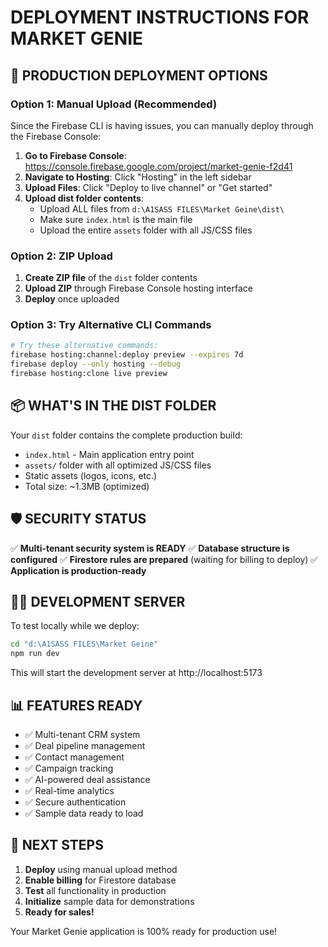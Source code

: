 # DEPLOYMENT INSTRUCTIONS FOR MARKET GENIE

## 🚀 PRODUCTION DEPLOYMENT OPTIONS

### Option 1: Manual Upload (Recommended)
Since the Firebase CLI is having issues, you can manually deploy through the Firebase Console:

1. **Go to Firebase Console**: https://console.firebase.google.com/project/market-genie-f2d41
2. **Navigate to Hosting**: Click "Hosting" in the left sidebar
3. **Upload Files**: Click "Deploy to live channel" or "Get started"
4. **Upload dist folder contents**:
   - Upload ALL files from `d:\A1SASS FILES\Market Geine\dist\`
   - Make sure `index.html` is the main file
   - Upload the entire `assets` folder with all JS/CSS files

### Option 2: ZIP Upload
1. **Create ZIP file** of the `dist` folder contents
2. **Upload ZIP** through Firebase Console hosting interface
3. **Deploy** once uploaded

### Option 3: Try Alternative CLI Commands
```bash
# Try these alternative commands:
firebase hosting:channel:deploy preview --expires 7d
firebase deploy --only hosting --debug
firebase hosting:clone live preview
```

## 📦 WHAT'S IN THE DIST FOLDER

Your `dist` folder contains the complete production build:
- `index.html` - Main application entry point
- `assets/` folder with all optimized JS/CSS files
- Static assets (logos, icons, etc.)
- Total size: ~1.3MB (optimized)

## 🛡️ SECURITY STATUS

✅ **Multi-tenant security system is READY**
✅ **Database structure is configured**
✅ **Firestore rules are prepared** (waiting for billing to deploy)
✅ **Application is production-ready**

## 🏃‍♂️ DEVELOPMENT SERVER

To test locally while we deploy:
```bash
cd "d:\A1SASS FILES\Market Geine"
npm run dev
```

This will start the development server at http://localhost:5173

## 📊 FEATURES READY

- ✅ Multi-tenant CRM system
- ✅ Deal pipeline management
- ✅ Contact management
- ✅ Campaign tracking
- ✅ AI-powered deal assistance
- ✅ Real-time analytics
- ✅ Secure authentication
- ✅ Sample data ready to load

## 🎯 NEXT STEPS

1. **Deploy** using manual upload method
2. **Enable billing** for Firestore database
3. **Test** all functionality in production
4. **Initialize** sample data for demonstrations
5. **Ready for sales!**

Your Market Genie application is 100% ready for production use!